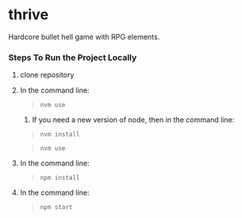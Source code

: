 # thrive
Hardcore bullet hell game with RPG elements.

### Steps To Run the Project Locally
1. clone repository
1. In the command line:
    > `nvm use`
    1. If you need a new version of node, then in the command line:
    > `nvm install`

    > `nvm use`
1. In the command line:
    > `npm install`
1. In the command line:
    > `npm start`

